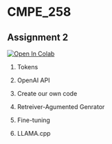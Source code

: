 # CMPE_258

## Assignment 2

[![Open In Colab](https://colab.research.google.com/assets/colab-badge.svg)](https://colab.research.google.com/drive/1s5eP2bSqrqq36X07fNSknGQDqvwds0dP#scrollTo=hXuSwq8bnCS-)

1. Tokens

2. OpenAI API

3. Create our own code

4. Retreiver-Agumented Genrator

5. Fine-tuning

6. LLAMA.cpp

